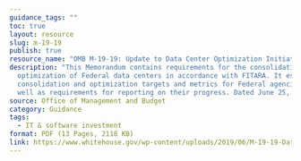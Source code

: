 ```yaml
---
guidance_tags: ""
toc: true
layout: resource
slug: m-19-19
publish: true
resource_name: "OMB M-19-19: Update to Data Center Optimization Initiative"
description: "This Memorandum contains requirements for the consolidation and
  optimization of Federal data centers in accordance with FITARA. It establishes
  consolidation and optimization targets and metrics for Federal agencies, as
  well as requirements for reporting on their progress. Dated June 25, 2019. "
source: Office of Management and Budget
category: Guidance
tags:
  - IT & software investment
format: PDF (13 Pages, 2118 KB)
link: https://www.whitehouse.gov/wp-content/uploads/2019/06/M-19-19-Data-Centers.pdf
---
```

